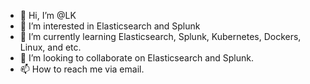 - 👋 Hi, I’m @LK
- 👀 I’m interested in Elasticsearch and Splunk
- 🌱 I’m currently learning Elasticsearch, Splunk, Kubernetes, Dockers, Linux, and etc.
- 💞️ I’m looking to collaborate on Elasticsearch and Splunk.
- 📫 How to reach me via email.

<!---
hwangho421/hwangho421 is a ✨ special ✨ repository because its `README.md` (this file) appears on your GitHub profile.
You can click the Preview link to take a look at your changes.
--->
